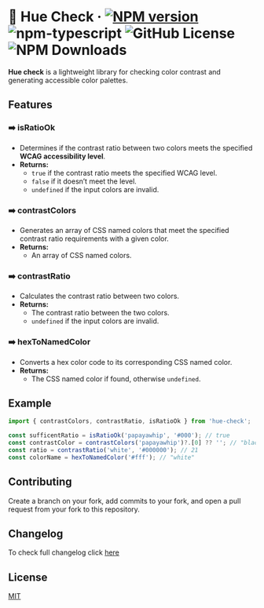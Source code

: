 # :art: Hue Check &middot; [![NPM version][npm-image]][npm-url] ![npm-typescript] ![GitHub License](https://img.shields.io/github/license/bpetermann/hue-check) ![NPM Downloads](https://img.shields.io/npm/dw/hue-check)

**Hue check** is a lightweight library for checking color contrast and generating accessible color palettes.

## Features

### :arrow_right: isRatioOk

- Determines if the contrast ratio between two colors meets the specified **WCAG accessibility level**.
- **Returns:**
  - `true` if the contrast ratio meets the specified WCAG level.
  - `false` if it doesn’t meet the level.
  - `undefined` if the input colors are invalid.

### :arrow_right: contrastColors

- Generates an array of CSS named colors that meet the specified contrast ratio requirements with a given color.
- **Returns:**
  - An array of CSS named colors.

### :arrow_right: contrastRatio

- Calculates the contrast ratio between two colors.
- **Returns:**
  - The contrast ratio between the two colors.
  - `undefined` if the input colors are invalid.

### :arrow_right: hexToNamedColor

- Converts a hex color code to its corresponding CSS named color.
- **Returns:**
  - The CSS named color if found, otherwise `undefined`.

## Example

```ts
import { contrastColors, contrastRatio, isRatioOk } from 'hue-check';

const sufficentRatio = isRatioOk('papayawhip', '#000'); // true
const contrastColor = contrastColors('papayawhip')?.[0] ?? ''; // "black"
const ratio = contrastRatio('white', '#000000'); // 21
const colorName = hexToNamedColor('#fff'); // "white"
```

## Contributing

Create a branch on your fork, add commits to your fork, and open a pull request from your fork to this repository.

## Changelog

To check full changelog click [here](https://github.com/bpetermann/hue-check/blob/main/CHANGELOG.md)

## License

[MIT][github-license-url]

[github-license-url]: https://github.com/bpetermann/hue-check/blob/main/LICENSE
[npm-url]: https://www.npmjs.com/package/hue-check
[npm-image]: https://img.shields.io/npm/v/hue-check
[npm-typescript]: https://img.shields.io/npm/types/hue-check
